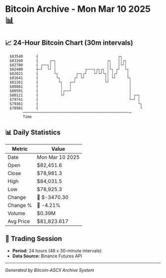# Bitcoin Archive - Mon Mar 10 2025 📊

## 📈 24-Hour Bitcoin Chart (30m intervals)

```
  $83540      ┤                                    ┌┐          
  $83160      ┤     ┌─┐                       ┌┐   ││┌┐        
  $82780      ┤ ┌──┐│ │                       ││   │└┘│        
  $82400      ┼─┘  └┘ │             ┌───┐┌┐┌┐ │└┐ ┌┘  └┐       
  $82021      ┤       └┐        ┌─┐┌┘   └┘└┘└┐│ │┌┘    │       
  $81641      ┤        └┐      ┌┘ └┘         ││ └┘     └┐      
  $81261      ┤         └┐   ┌─┘             └┘         │      
  $80881      ┤          │   │                          │      
  $80501      ┤          │┌──┘                          │      
  $80121      ┤          └┘                             │ ┌─┐  
  $79741      ┤                                         └─┘ │  
  $79361      ┤                                             └┐ 
  $78981      ┤                                              └ 
        ────────────────────────────────────────────────→
        Time
```

## 📊 Daily Statistics

| Metric | Value |
|--------|-------|
| Date | Mon Mar 10 2025 |
| Open | $82,451.6 |
| Close | $78,981.3 |
| High | $84,031.5 |
| Low | $78,925.3 |
| Change | 🔴 $-3470.30 |
| Change % | 🔴 -4.21% |
| Volume | $0.39M |
| Avg Price | $81,823.617 |

## 📅 Trading Session

- **Period:** 24 hours (48 x 30-minute intervals)
- **Data Source:** Binance Futures API

---
*Generated by Bitcoin-ASCII Archive System*
